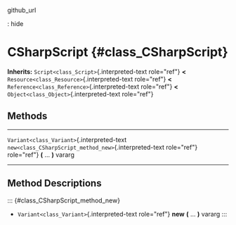 github\_url

:   hide

CSharpScript {#class_CSharpScript}
============

**Inherits:** `Script<class_Script>`{.interpreted-text role="ref"}
**\<** `Resource<class_Resource>`{.interpreted-text role="ref"} **\<**
`Reference<class_Reference>`{.interpreted-text role="ref"} **\<**
`Object<class_Object>`{.interpreted-text role="ref"}

Methods
-------

  -------------------------------------------- --------------------------------------------------------
  `Variant<class_Variant>`{.interpreted-text   `new<class_CSharpScript_method_new>`{.interpreted-text
  role="ref"}                                  role="ref"} **(** \... **)** vararg

  -------------------------------------------- --------------------------------------------------------

Method Descriptions
-------------------

::: {#class_CSharpScript_method_new}
-   `Variant<class_Variant>`{.interpreted-text role="ref"} **new** **(**
    \... **)** vararg
:::
